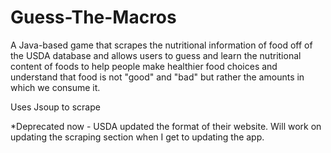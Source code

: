 # Guess-The-Macros
A Java-based game that scrapes the nutritional information of food off of the USDA database and allows users to guess and 
learn the nutritional content of foods to help people make healthier food choices and understand that food is not "good"
and "bad" but rather the amounts in which we consume it.

Uses Jsoup to scrape

*Deprecated now - USDA updated the format of their website. Will work on updating the scraping section when I get to updating the app.

